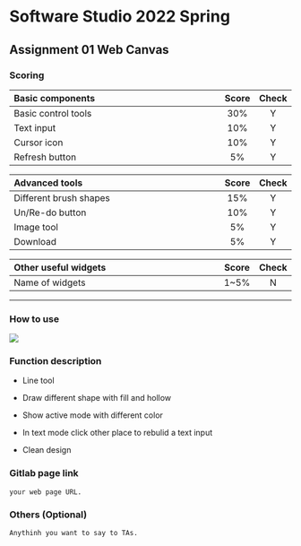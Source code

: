 # Software Studio 2022 Spring

## Assignment 01 Web Canvas

### Scoring

| **Basic components** | **Score** | **Check** |
|:-------------------- |:---------:|:---------:|
| Basic control tools  | 30%       | Y         |
| Text input           | 10%       | Y         |
| Cursor icon          | 10%       | Y         |
| Refresh button       | 5%        | Y         |

| **Advanced tools**     | **Score** | **Check** |
|:---------------------- |:---------:|:---------:|
| Different brush shapes | 15%       | Y         |
| Un/Re-do button        | 10%       | Y         |
| Image tool             | 5%        | Y         |
| Download               | 5%        | Y         |

| **Other useful widgets** | **Score** | **Check** |
|:------------------------ |:---------:|:---------:|
| Name of widgets          | 1~5%      | N         |

---

### How to use

![](https://i.imgur.com/tE0zjvt.png)

### Function description

* Line tool

* Draw different shape with fill and hollow

* Show active mode with different color

* In text mode click other place to rebulid a text input

* Clean design

### Gitlab page link

    your web page URL.

### Others (Optional)

    Anythinh you want to say to TAs.

<style>
table th{
    width: 100%;
}
</style>